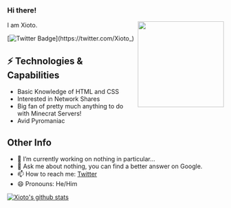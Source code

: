 ### Hi there! 

I am Xioto. <img align='right' src='https://user-images.githubusercontent.com/5713670/87202985-820dcb80-c2b6-11ea-9f56-7ec461c497c3.gif' width='200"'>

[![Twitter Badge](https://img.shields.io/badge/-@Xioto_-1ca0f1?style=flat-square&labelColor=1ca0f1&logo=twitter&logoColor=white&link=https://twitter.com/Xioto_)](https://twitter.com/Xioto_) 

## ⚡ Technologies & Capabilities
* Basic Knowledge of HTML and CSS
* Interested in Network Shares
* Big fan of pretty much anything to do with Minecrat Servers!
* Avid Pyromaniac

## Other Info
- 🔭 I’m currently working on nothing in particular...
- 💬 Ask me about nothing, you can find a better answer on Google.
- 📫 How to reach me: [Twitter](https://twitter.com/Xioto_)
- 😄 Pronouns: He/Him <br>

[![Xioto's github stats](https://github-readme-stats.vercel.app/api?username=Xioto)](https://github.com/Xioto/github-readme-stats) 

